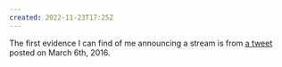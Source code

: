 ```yaml
---
created: 2022-11-23T17:25Z
---
```


The first evidence I can find of me announcing a stream is from [a tweet](https://twitter.com/exodrifter/status/706537770399899648) posted on March 6th, 2016.
